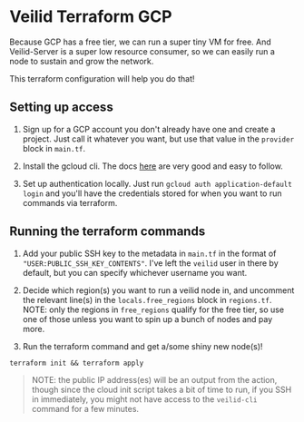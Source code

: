 # Veilid Terraform GCP

Because GCP has a free tier, we can run a super tiny VM for free. And Veilid-Server is a super low resource consumer, so we can easily run a node to sustain and grow the network.

This terraform configuration will help you do that!

## Setting up access

1. Sign up for a GCP account you don't already have one and create a project. Just call it whatever you want, but use that value in the `provider` block in `main.tf`.

2. Install the gcloud cli. The docs [here](https://cloud.google.com/sdk/docs/install) are very good and easy to follow.

3. Set up authentication locally. Just run `gcloud auth application-default login` and you'll have the credentials stored for when you want to run commands via terraform.

## Running the terraform commands

1. Add your public SSH key to the metadata in `main.tf` in the format of `"USER:PUBLIC_SSH_KEY_CONTENTS"`. I've left the `veilid` user in there by default, but you can specify whichever username you want.

2. Decide which region(s) you want to run a veilid node in, and uncomment the relevant line(s) in the `locals.free_regions` block in `regions.tf`. NOTE: only the regions in `free_regions` qualify for the free tier, so use one of those unless you want to spin up a bunch of nodes and pay more.

3. Run the terraform command and get a/some shiny new node(s)!

```
terraform init && terraform apply
```

> NOTE: the public IP address(es) will be an output from the action, though since the cloud init script takes a bit of time to run, if you SSH in immediately, you might not have access to the `veilid-cli` command for a few minutes.
